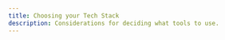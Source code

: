 ```yaml
---
title: Choosing your Tech Stack
description: Considerations for deciding what tools to use.
---
```


